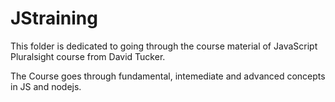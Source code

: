 # JStraining

This folder is dedicated to going through the course material of JavaScript Pluralsight course from David Tucker.

The Course goes through fundamental, intemediate and advanced concepts in JS and nodejs.

